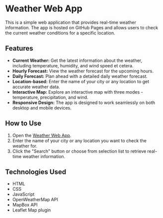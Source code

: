 # Weather Web App

This is a simple web application that provides real-time weather information. The app is hosted on GitHub Pages and allows users to check the current weather conditions for a specific location.

## Features

- **Current Weather:** Get the latest information about the weather, including temperature, humidity, and wind speed et cetera.
- **Hourly Forecast:** View the weather forecast for the upcoming hours.
- **Daily Forecast:** Plan ahead with a detailed daily weather forecast.
- **Location-based:** Enter the name of your city or any location to get accurate weather data.
- **Interactive Map:** Explore an interactive map with three modes - temperature, precipitation, and wind.
- **Responsive Design:** The app is designed to work seamlessly on both desktop and mobile devices.

## How to Use

1. Open the [Weather Web App](https://s27288-pj.github.io/Weather-App/).
2. Enter the name of your city or any location you want to check the weather for.
3. Click the "Search" button or choose from selection list to retrieve real-time weather information.

## Technologies Used

- HTML
- CSS
- JavaScript
- OpenWeatherMap API
- MapBox API
- Leaflet Map plugin
